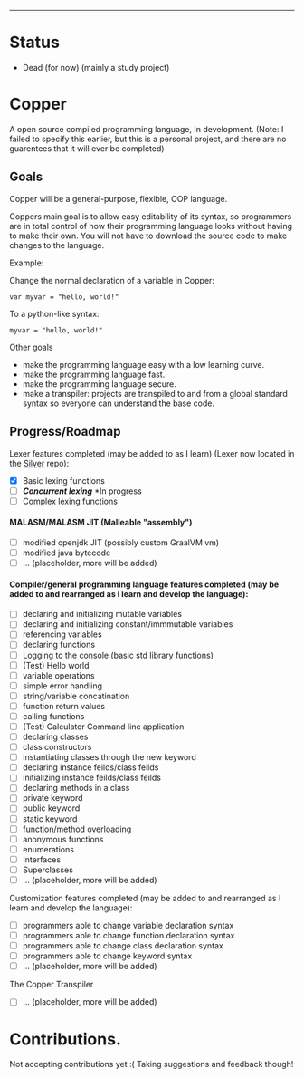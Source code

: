 **********************************

# Status 
- Dead (for now) (mainly a study project)

# Copper
A open source compiled programming language, In development.
(Note: I failed to specify this earlier, but this is a personal project, and there are no guarentees that it will ever be completed)


## Goals
Copper will be a general-purpose, flexible, OOP language.

Coppers main goal is to allow easy editability of its syntax, so programmers are in total control of how their programming
language looks without having to make their own. You will not have to download the source code to make changes to the language.

Example:

Change the normal declaration of a variable in Copper:

```var myvar = "hello, world!" ```

To a python-like syntax:

```myvar = "hello, world!"```

Other goals
- make the programming language easy with a low learning curve.
- make the programming language fast. 
- make the programming language secure.
- make a transpiler: projects are transpiled to and from a global standard syntax so everyone can understand the base code.

## Progress/Roadmap

Lexer features completed (may be added to as I learn) (Lexer now located in the [Silver](https://github.com/) repo):
- [x] Basic lexing functions
- [ ] ***Concurrent lexing*** *In progress
- [ ] Complex lexing functions

#### MALASM/MALASM JIT (Malleable "assembly")
- [ ] modified openjdk JIT (possibly custom GraalVM vm)
- [ ] modified java bytecode
- [ ] ... (placeholder, more will be added)

#### Compiler/general programming language features completed (may be added to and rearranged as I learn and develop the language): 

- [ ] declaring and initializing mutable variables
- [ ] declaring and initializing constant/immmutable variables
- [ ] referencing variables
- [ ] declaring functions
- [ ] Logging to the console (basic std library functions)
- [ ] (Test) Hello world
- [ ] variable operations
- [ ] simple error handling
- [ ] string/variable concatination
- [ ] function return values
- [ ] calling functions
- [ ] (Test) Calculator Command line application
- [ ] declaring classes
- [ ] class constructors
- [ ] instantiating classes through the new keyword
- [ ] declaring instance feilds/class feilds
- [ ] initializing instance feilds/class feilds
- [ ] declaring methods in a class
- [ ] private keyword
- [ ] public keyword
- [ ] static keyword
- [ ] function/method overloading
- [ ] anonymous functions
- [ ] enumerations
- [ ] Interfaces
- [ ] Superclasses
- [ ] ... (placeholder, more will be added)

Customization features completed (may be added to and rearranged as I learn and develop the language):

- [ ] programmers able to change variable declaration syntax
- [ ] programmers able to change function declaration syntax
- [ ] programmers able to change class declaration syntax
- [ ] programmers able to change keyword syntax
- [ ] ... (placeholder, more will be added)

The Copper Transpiler 
- [ ] ... (placeholder, more will be added)



# Contributions.
Not accepting contributions yet :(
Taking suggestions and feedback though!
